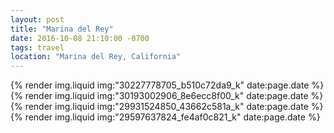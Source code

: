 ```yaml
---
layout: post
title: "Marina del Rey"
date: 2016-10-08 21:10:00 -0700
tags: travel
location: "Marina del Rey, California"
---
```


{% render img.liquid img:"30227778705_b510c72da9_k" date:page.date %}
{% render img.liquid img:"30193002906_8e6ecc8f00_k" date:page.date %}
{% render img.liquid img:"29931524850_43662c581a_k" date:page.date %}
{% render img.liquid img:"29597637824_fe4af0c821_k" date:page.date %}
